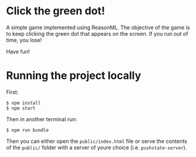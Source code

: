 # Click the green dot!

A simple game implemented using ReasonML.
The objective of the game is to keep clicking the green dot that appears on the screen.
If you run out of time, you lose!

Have fun!

# Running the project locally

First:

```
$ npm install
$ npm start
```

Then in another terminal run:

```
$ npm run bundle
```

Then you can either open the `public/index.html` file or serve the contents of the `public/` folder with a server of youre choice (i.e. `pushstate-server`).
